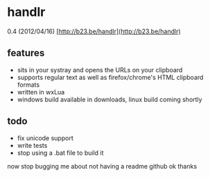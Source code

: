# handlr
0.4 (2012/04/16)
[http://b23.be/handlr](http://b23.be/handlr)

## features

- sits in your systray and opens the URLs on your clipboard
- supports regular text as well as firefox/chrome's HTML clipboard formats
- written in wxLua
- windows build available in downloads, linux build coming shortly

## todo

- fix unicode support
- write tests
- stop using a .bat file to build it

now stop bugging me about not having a readme github ok thanks